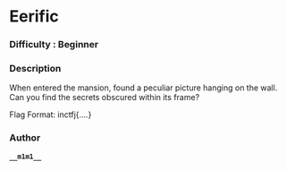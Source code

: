 # Eerific

### Difficulty : Beginner

### Description

When entered the mansion, found a peculiar picture hanging on the wall.
Can you find the secrets obscured within its frame?

Flag Format: inctfj{....}

### Author

**```__m1m1__```**